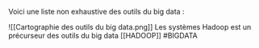 
Voici une liste non exhaustive des outils du big data : 

![[Cartographie des outils du big data.png]]
Les systèmes Hadoop est un précurseur des outils du big data [[HADOOP]]
#BIGDATA 



